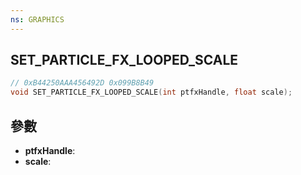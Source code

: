 ```yaml
---
ns: GRAPHICS
---
```

## SET_PARTICLE_FX_LOOPED_SCALE

```c
// 0xB44250AAA456492D 0x099B8B49
void SET_PARTICLE_FX_LOOPED_SCALE(int ptfxHandle, float scale);
```


## 參數
* **ptfxHandle**: 
* **scale**: 

